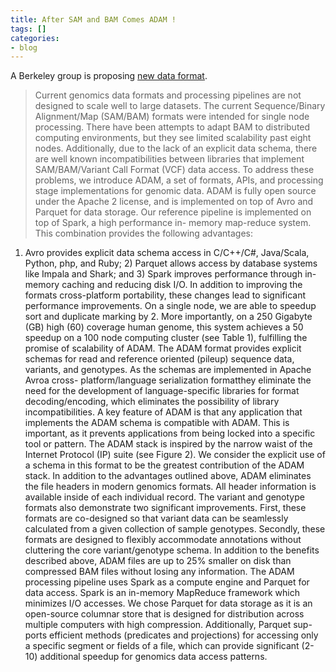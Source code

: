 ```yaml
---
title: After SAM and BAM Comes ADAM !
tags: []
categories:
- blog
---
```

A Berkeley group is proposing [new data
format](http://www.eecs.berkeley.edu/Pubs/TechRpts/2013/EECS-2013-207.html).
<!--more-->

> Current genomics data formats and processing pipelines are not designed to
scale well to large datasets. The current Sequence/Binary Alignment/Map
(SAM/BAM) formats were intended for single node processing. There have been
attempts to adapt BAM to distributed computing environments, but they see
limited scalability past eight nodes. Additionally, due to the lack of an
explicit data schema, there are well known incompatibilities between libraries
that implement SAM/BAM/Variant Call Format (VCF) data access. To address these
problems, we introduce ADAM, a set of formats, APIs, and processing stage
implementations for genomic data. ADAM is fully open source under the Apache 2
license, and is implemented on top of Avro and Parquet for data storage. Our
reference pipeline is implemented on top of Spark, a high performance in-
memory map-reduce system. This combination provides the following advantages:
1) Avro provides explicit data schema access in C/C++/C#, Java/Scala, Python,
php, and Ruby; 2) Parquet allows access by database systems like Impala and
Shark; and 3) Spark improves performance through in-memory caching and
reducing disk I/O. In addition to improving the formats cross-platform
portability, these changes lead to significant performance improvements. On a
single node, we are able to speedup sort and duplicate marking by 2. More
importantly, on a 250 Gigabyte (GB) high (60) coverage human genome, this
system achieves a 50 speedup on a 100 node computing cluster (see Table 1),
fulfilling the promise of scalability of ADAM. The ADAM format provides
explicit schemas for read and reference oriented (pileup) sequence data,
variants, and genotypes. As the schemas are implemented in Apache Avroa cross-
platform/language serialization formatthey eliminate the need for the
development of language-specific libraries for format decoding/encoding, which
eliminates the possibility of library incompatibilities. A key feature of ADAM
is that any application that implements the ADAM schema is compatible with
ADAM. This is important, as it prevents applications from being locked into a
specific tool or pattern. The ADAM stack is inspired by the narrow waist of
the Internet Protocol (IP) suite (see Figure 2). We consider the explicit use
of a schema in this format to be the greatest contribution of the ADAM stack.
In addition to the advantages outlined above, ADAM eliminates the file headers
in modern genomics formats. All header information is available inside of each
individual record. The variant and genotype formats also demonstrate two
significant improvements. First, these formats are co-designed so that variant
data can be seamlessly calculated from a given collection of sample genotypes.
Secondly, these formats are designed to flexibly accommodate annotations
without cluttering the core variant/genotype schema. In addition to the
benefits described above, ADAM files are up to 25% smaller on disk than
compressed BAM files without losing any information. The ADAM processing
pipeline uses Spark as a compute engine and Parquet for data access. Spark is
an in-memory MapReduce framework which minimizes I/O accesses. We chose
Parquet for data storage as it is an open-source columnar store that is
designed for distribution across multiple computers with high compression.
Additionally, Parquet sup- ports efficient methods (predicates and
projections) for accessing only a specific segment or fields of a file, which
can provide significant (2-10) additional speedup for genomics data access
patterns.

